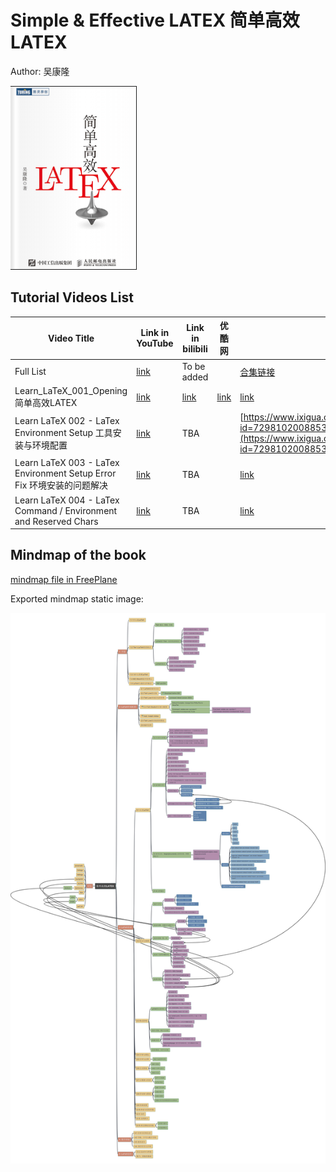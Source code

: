 # Simple & Effective LATEX 简单高效LATEX

Author: 吴康隆

![cover-simple-effective-latex](../img/cover_simple-effective-latex.png)

## Tutorial Videos List

| Video Title | Link in YouTube | Link in bilibili | 优酷网 | 西瓜视频 |
| --- | --- | --- | --- | --- |
| Full List | [link](https://www.youtube.com/playlist?list=PL6DEHvciXKeVW_Ipyogb1Ydpvk_9E6Twc) | To be added | | [合集链接](https://www.ixigua.com/7298100920137548288?&&id=7298102008853201460)|
| Learn_LaTeX_001_Opening 简单高效LATEX | [link](https://youtu.be/ZUSUxvFfMG0) | [link](https://www.bilibili.com/video/BV1pj411Y7PF/) | [link](https://v.youku.com/v_show/id_XNjE1NzA3MTk5Ng==.html) | [link](https://www.ixigua.com/7298100920137548288?id=7298101059350692415&logTag=7a231fa3ec2d4715c403) |
| Learn LaTeX 002 - LaTex Environment Setup 工具安装与环境配置 | [link](https://youtu.be/TDAoSSsx13I) | TBA | | [https://www.ixigua.com/7298100920137548288?id=7298102008853201460&logTag=90bf9acb42f1676fecf5](https://www.ixigua.com/7298100920137548288?id=7298102008853201460&logTag=90bf9acb42f1676fecf5) |
| Learn LaTeX 003 - LaTex Environment Setup Error Fix 环境安装的问题解决 | [link](https://youtu.be/kxrWP7eDDLI) | TBA | | [link](https://www.ixigua.com/7298100920137548288?id=7298102386571084323&logTag=11aba8be1207d4324c96) |
| Learn LaTeX 004 - LaTex Command / Environment and Reserved Chars | [link](https://youtu.be/S3ZsA0taido) | TBA | | [link](https://www.ixigua.com/7298100920137548288?id=7298102807985390120&logTag=648645768678d38c1ed2) |

## Mindmap of the book

[mindmap file in FreePlane](simple_latex.mm)

Exported mindmap static image:

![simple latx](img/Simple_LATEX.jpg)